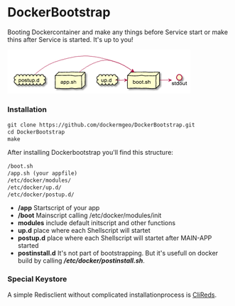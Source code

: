 # DockerBootstrap

Booting Dockercontainer and make any things before Service start or make thins after Service is started.
It's up to you!

![Architecture](docs/doboot-architektur.png)

### Installation

```
git clone https://github.com/dockermgeo/DockerBootstrap.git
cd DockerBootstrap
make
```

After installing Dockerbootstrap you'll find this structure:

```
/boot.sh
/app.sh (your appfile)
/etc/docker/modules/
/etc/docker/up.d/
/etc/docker/postup.d/
```
* **/app** Startscript of your app
* **/boot** Mainscript calling /etc/docker/modules/init
* **modules** include default initscript and other functions
* **up.d** place where each Shellscript will startet
* **postup.d** place where each Shellscript will startet after MAIN-APP started
* **postinstall.d** It's not part of bootstrapping. But it's usefull on docker build by calling ***/etc/docker/postinstall.sh***.

### Special Keystore
A simple Redisclient without complicated installationprocess is [CliReds](https://github.com/dockermgeo/CliReds).
